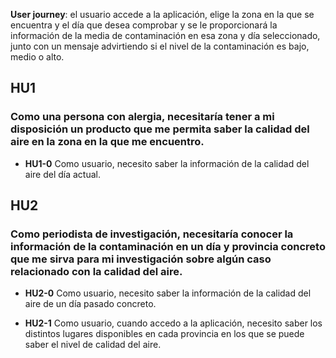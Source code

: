 **User journey**: el usuario accede a la aplicación, elige la zona en la que se encuentra y el día que desea comprobar y se le proporcionará la información de la media de contaminación en esa zona y día seleccionado, junto con un mensaje advirtiendo si el nivel de la contaminación es bajo, medio o alto.

## HU1
### Como una persona con alergia, necesitaría tener a mi disposición un producto que me permita saber la calidad del aire en la zona en la que me encuentro.

- **HU1-0** Como usuario, necesito saber la información de
la calidad del aire del día actual.

## HU2
### Como periodista de investigación, necesitaría conocer la información de la contaminación en un día y provincia concreto que me sirva para mi investigación sobre algún caso relacionado con la calidad del aire.

- **HU2-0** Como usuario, necesito saber la información de
la calidad del aire de un día pasado concreto.

- **HU2-1** Como usuario, cuando accedo a la aplicación, necesito saber los distintos 
lugares disponibles en cada provincia en los que se puede saber el 
nivel de calidad del aire.

